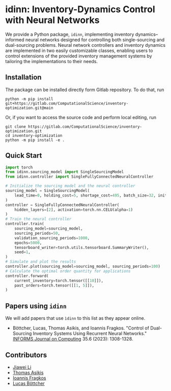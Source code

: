 # idinn: Inventory-Dynamics Control with Neural Networks

We provide a Python package, `idinn`, implementing inventory dynamics–informed neural 
networks designed for controlling both single-sourcing and dual-sourcing problems. 
Neural network controllers and inventory dynamics are implemented in two easily customizable 
classes, enabling users to control extensions of the provided inventory management 
systems by tailoring the implementations to their needs.

## Installation

The package can be installed directly form Gitlab repository. To do that, run

```
python -m pip install git+https://gitlab.com/ComputationalScience/inventory-optimization.git@main
```

Or, if you want to access the source code and perform local editing, run

```
git clone https://gitlab.com/ComputationalScience/inventory-optimization.git
cd inventory-optimization
python -m pip install -e .
```

## Quick Start

```python
import torch
from idinn.sourcing_model import SingleSourcingModel
from idinn.controller import SingleFullyConnectedNeuralController

# Initialize the sourcing model and the neural controller
sourcing_model = SingleSourcingModel(
    lead_time=0, holding_cost=5, shortage_cost=495, batch_size=32, init_inventory=10
)
controller = SingleFullyConnectedNeuralController(
    hidden_layers=[2], activation=torch.nn.CELU(alpha=1)
)
# Train the neural controller
controller.train(
    sourcing_model=sourcing_model,
    sourcing_periods=50,
    validation_sourcing_periods=1000,
    epochs=5000,
    tensorboard_writer=torch.utils.tensorboard.SummaryWriter(),
    seed=1,
)
# Simulate and plot the results
controller.plot(sourcing_model=sourcing_model, sourcing_periods=100)
# Calculate the optimal order quantity for applications
controller.forward(
    current_inventory=torch.tensor([[10]]),
    past_orders=torch.tensor([[1, 5]]),
)
```

## Papers using ``idinn``

We will add papers that use ``ìdinn`` to this list as they appear online.

* Böttcher, Lucas, Thomas Asikis, and Ioannis Fragkos. "Control of Dual-Sourcing Inventory Systems Using Recurrent Neural Networks." [INFORMS Journal on Computing](https://pubsonline.informs.org/doi/abs/10.1287/ijoc.2022.0136) 35.6 (2023): 1308-1328.

## Contributors

* [Jiawei Li](https://gitlab.com/iewaij)
* [Thomas Asikis](https://gitlab.com/asikist)
* [Ioannis Fragkos](https://gitlab.com/ioannis.fragkos1)
* [Lucas Böttcher](https://gitlab.com/lucasboettcher)
